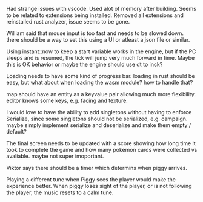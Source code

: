 


Had strange issues with vscode. Used alot of memory after building.
Seems to be related to extensions being installed.
Removed all extensions and reinstalled rust analyzer, issue seems to be gone.

William said that mouse input is too fast and needs to be slowed down.
there should be a way to set this using a UI or atleast a json file or similar.

Using instant::now to keep a start variable works in the engine, but if the PC sleeps and is resumed, the tick will jump very much forward in time. Maybe this is OK behavior or maybe the engine should use dt to inck?

Loading needs to have some kind of progress bar.
loading in rust should be easy, but what about when loading the wasm module? how to handle that?

map should have an entity as a keyvalue pair allowing much more flexibility.
editor knows some keys, e.g. facing and texture.

I would love to have the ability to add singletons without having to enforce Serialize, since some singletons should not be 
serialized, e.g. campaign.
maybe simply implement serialize and deserialize and make them empty / default?

The final screen needs to be updated with a score showing how long time it took to complete the game
and how many pokemon cards were collected vs avaliable.
maybe not super imoportant.

Viktor says there should be a timer which determins when piggy arrives.

Playing a different tune when Piggy sees the player would make the experience better.
When piggy loses sight of the player, or is not following the player, the music resets to a calm tune.